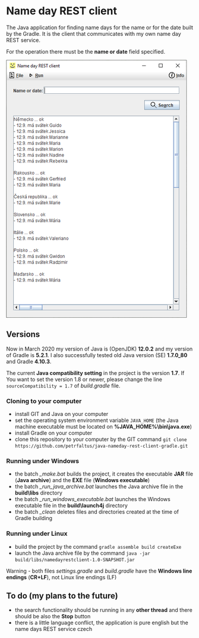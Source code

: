 # Name day REST client
The Java application for finding name days for the name or for the date built by the Gradle. It is the client that communicates with my own name day REST service.

For the operation there must be the **name or date** field specified.

![Application screenshot](application.screenshot.png)

## Versions
Now in March 2020 my version of Java is (OpenJDK) **12.0.2** and my version of Gradle is **5.2.1**. I also successfully tested old Java version (SE) **1.7.0_80** and Gradle **4.10.3**.

The current **Java compatibility setting** in the project is the version **1.7**. If You want to set the version 1.8 or newer, please change the line `sourceCompatibility = 1.7` of *build.gradle* file.

### Cloning to your computer
- install GIT and Java on your computer
- set the operating system environment variable `JAVA_HOME` (the Java machine executable must be located on **%JAVA_HOME%\bin\java.exe**)
- install Gradle on your computer
- clone this repository to your computer by the GIT command `git clone https://github.com/petrfaltus/java-nameday-rest-client-gradle.git`

### Running under Windows
- the batch *_make.bat* builds the project, it creates the executable **JAR** file (**Java archive**) and the **EXE** file (**Windows executable**)
- the batch *_run_java_archive.bat* launches the Java archive file in the **build\libs** directory
- the batch *_run_windows_executable.bat* launches the Windows executable file in the **build\launch4j** directory
- the batch *_clean* deletes files and directories created at the time of Gradle building

### Running under Linux
- build the project by the command `gradle assemble build createExe`
- launch the Java archive file by the command `java -jar build/libs/namedayrestclient-1.0-SNAPSHOT.jar`

Warning - both files *settings.gradle* and *build.gradle* have the **Windows line endings** (**CR+LF**), not Linux line endings (LF)

## To do (my plans to the future)
- the search functionality should be running in any **other thread** and there should be also the **Stop** button
- there is a little language conflict, the application is pure english but the name days REST service czech
